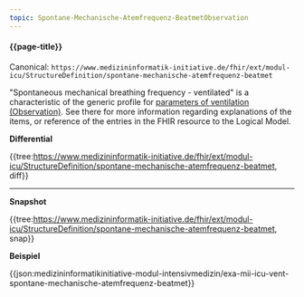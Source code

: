 ```yaml
---
topic: Spontane-Mechanische-Atemfrequenz-BeatmetObservation
---
```

#### {{page-title}}

Canonical: 
```https://www.medizininformatik-initiative.de/fhir/ext/modul-icu/StructureDefinition/spontane-mechanische-atemfrequenz-beatmet```

"Spontaneous mechanical breathing frequency - ventilated" is a characteristic of the generic profile for [parameters of ventilation (Observation)](https://www.medizininformatik-initiative.de/fhir/ext/modul-icu/StructureDefinition/mii-parameter-von-beatmung). See there for more information regarding explanations of the items, or reference of the entries in the FHIR resource to the Logical Model.

**Differential**

{{tree:https://www.medizininformatik-initiative.de/fhir/ext/modul-icu/StructureDefinition/spontane-mechanische-atemfrequenz-beatmet, diff}}

---

**Snapshot**

{{tree:https://www.medizininformatik-initiative.de/fhir/ext/modul-icu/StructureDefinition/spontane-mechanische-atemfrequenz-beatmet, snap}}

**Beispiel**

{{json:medizininformatikinitiative-modul-intensivmedizin/exa-mii-icu-vent-spontane-mechanische-atemfrequenz-beatmet}}